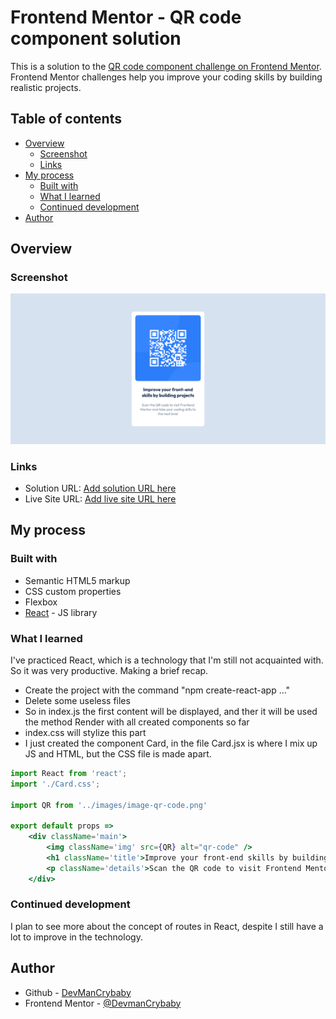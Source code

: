 # Frontend Mentor - QR code component solution

This is a solution to the [QR code component challenge on Frontend Mentor](https://www.frontendmentor.io/challenges/qr-code-component-iux_sIO_H). Frontend Mentor challenges help you improve your coding skills by building realistic projects. 

## Table of contents

- [Overview](#overview)
  - [Screenshot](#screenshot)
  - [Links](#links)
- [My process](#my-process)
  - [Built with](#built-with)
  - [What I learned](#what-i-learned)
  - [Continued development](#continued-development)
- [Author](#author)

## Overview

### Screenshot

![final result screenshot](./src/images/Frontend%20Mentor%20QR%20code%20component.png)

### Links

- Solution URL: [Add solution URL here](https://your-solution-url.com)
- Live Site URL: [Add live site URL here](https://your-live-site-url.com)

## My process

### Built with

- Semantic HTML5 markup
- CSS custom properties
- Flexbox
- [React](https://reactjs.org/) - JS library

### What I learned

I've practiced React, which is a technology that I'm still not acquainted with. So it was very productive.
Making a brief recap.
- Create the project with the command "npm create-react-app ..." 
- Delete some useless files
- So in index.js the first content will be displayed, and ther it will be used the method Render with all created components so far
- index.css will stylize this part
- I just created the component Card, in the file Card.jsx is where I mix up JS and HTML, but the CSS file is made apart.

```jsx
import React from 'react';
import './Card.css';

import QR from '../images/image-qr-code.png'

export default props =>
    <div className='main'>
        <img className='img' src={QR} alt="qr-code" />
        <h1 className='title'>Improve your front-end skills by building projects</h1>
        <p className='details'>Scan the QR code to visit Frontend Mentor and take your coding skills to the next level</p>
    </div>
```

### Continued development

I plan to see more about the concept of routes in React, despite I still have a lot to improve in the technology.

## Author

- Github - [DevManCrybaby](https://github.com/DevManCrybaby)
- Frontend Mentor - [@DevmanCrybaby](https://www.frontendmentor.io/profile/DevManCrybaby)
